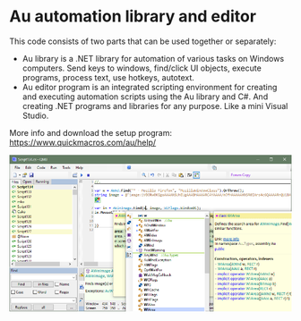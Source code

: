 # Au automation library and editor

This code consists of two parts that can be used together or separately:
- Au library is a .NET library for automation of various tasks on Windows computers. Send keys to windows, find/click UI objects, execute programs, process text, use hotkeys, autotext.
- Au editor program is an integrated scripting environment for creating and executing automation scripts using the Au library and C#. And creating .NET programs and libraries for any purpose. Like a mini Visual Studio.

More info and download the setup program: https://www.quickmacros.com/au/help/

![Alt text](window.png "Editor window")
